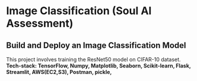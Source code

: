 # Image Classification (Soul AI Assessment)
## Build and Deploy an Image Classification Model
This project involves training the ResNet50 model on CIFAR-10 dataset. 
<br><b>Tech-stack:<b> TensorFlow, Numpy, Matplotlib, Seaborn, Scikit-learn, Flask, Streamlit, AWS(EC2,S3), Postman, pickle,  


